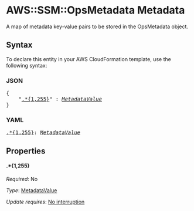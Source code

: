 # AWS::SSM::OpsMetadata Metadata

A map of metadata key-value pairs to be stored in the OpsMetadata object.

## Syntax

To declare this entity in your AWS CloudFormation template, use the following syntax:

### JSON

<pre>
{
    "<a href="#.*{1,255}" title=".*{1,255}">.*{1,255}</a>" : <i><a href="metadatavalue.md">MetadataValue</a></i>
}
</pre>

### YAML

<pre>
<a href="#.*{1,255}" title=".*{1,255}">.*{1,255}</a>: <i><a href="metadatavalue.md">MetadataValue</a></i>
</pre>

## Properties

#### \.*{1,255}

_Required_: No

_Type_: <a href="metadatavalue.md">MetadataValue</a>

_Update requires_: [No interruption](https://docs.aws.amazon.com/AWSCloudFormation/latest/UserGuide/using-cfn-updating-stacks-update-behaviors.html#update-no-interrupt)

